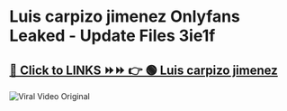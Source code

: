 
 # Luis carpizo jimenez Onlyfans Leaked - Update Files 3ie1f

## <h2><a href="https://clipsfans.com/Luis_carpizo_jimenez&ref=git">🔗 Click to LINKS ⏩⏩ 👉 🟢 Luis carpizo jimenez </a></h2>

<a href="https://clipsfans.com/Luis_carpizo_jimenez&ref=git" rel="nofollow" data-target="animated-image.originalLink"><img src="https://i.ibb.co.com/xMMVF88/686577567.gif" alt="Viral Video Original" style="max-width: 100%; display: inline-block;" data-target="animated-image.originalImage"></a>

